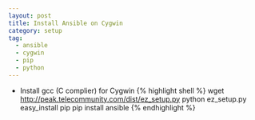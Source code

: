 ```yaml
---
layout: post
title: Install Ansible on Cygwin
category: setup
tag:
  - ansible
  - cygwin
  - pip
  - python
---
```


*  Install gcc (C complier) for Cygwin
{% highlight shell %}
wget http://peak.telecommunity.com/dist/ez_setup.py
python ez_setup.py
easy_install pip
pip install ansible
{% endhighlight %}